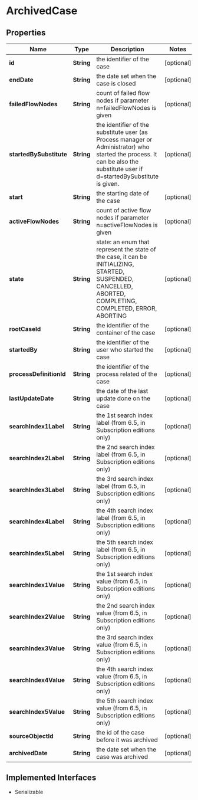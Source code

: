 

# ArchivedCase

## Properties

Name | Type | Description | Notes
------------ | ------------- | ------------- | -------------
**id** | **String** | the identifier of the case |  [optional]
**endDate** | **String** | the date set when the case is closed |  [optional]
**failedFlowNodes** | **String** | count of failed flow nodes if parameter n&#x3D;failedFlowNodes is given |  [optional]
**startedBySubstitute** | **String** | the identifier of the substitute user (as Process manager or Administrator) who started the process. It can be also the substitute user if d&#x3D;startedBySubstitute is given. |  [optional]
**start** | **String** | the starting date of the case |  [optional]
**activeFlowNodes** | **String** | count of active flow nodes if parameter n&#x3D;activeFlowNodes is given |  [optional]
**state** | **String** | state: an enum that represent the state of the case, it can be INITIALIZING, STARTED, SUSPENDED, CANCELLED, ABORTED, COMPLETING, COMPLETED, ERROR, ABORTING |  [optional]
**rootCaseId** | **String** | the identifier of the container of the case |  [optional]
**startedBy** | **String** | the identifier of the user who started the case |  [optional]
**processDefinitionId** | **String** | the identifier of the process related of the case |  [optional]
**lastUpdateDate** | **String** | the date of the last update done on the case |  [optional]
**searchIndex1Label** | **String** | the 1st search index label (from 6.5, in Subscription editions only) |  [optional]
**searchIndex2Label** | **String** | the 2nd search index label (from 6.5, in Subscription editions only) |  [optional]
**searchIndex3Label** | **String** | the 3rd search index label (from 6.5, in Subscription editions only) |  [optional]
**searchIndex4Label** | **String** | the 4th search index label (from 6.5, in Subscription editions only) |  [optional]
**searchIndex5Label** | **String** | the 5th search index label (from 6.5, in Subscription editions only) |  [optional]
**searchIndex1Value** | **String** | the 1st search index value (from 6.5, in Subscription editions only) |  [optional]
**searchIndex2Value** | **String** | the 2nd search index value (from 6.5, in Subscription editions only) |  [optional]
**searchIndex3Value** | **String** | the 3rd search index value (from 6.5, in Subscription editions only) |  [optional]
**searchIndex4Value** | **String** | the 4th search index value (from 6.5, in Subscription editions only) |  [optional]
**searchIndex5Value** | **String** | the 5th search index value (from 6.5, in Subscription editions only) |  [optional]
**sourceObjectId** | **String** | the id of the case before it was archived |  [optional]
**archivedDate** | **String** | the date set when the case was archived |  [optional]


## Implemented Interfaces

* Serializable


